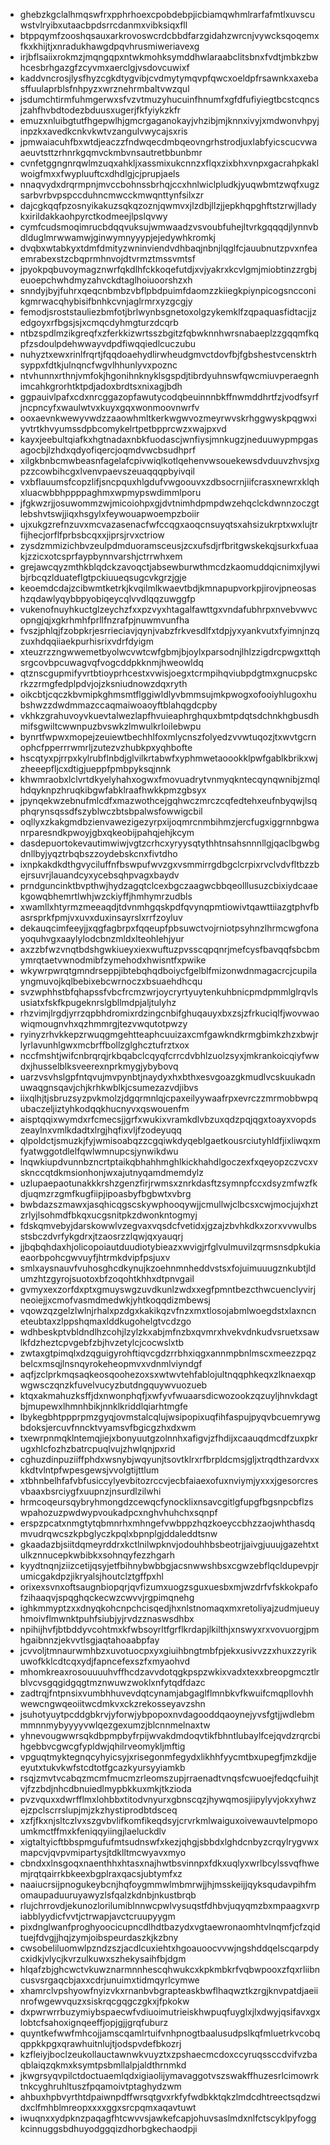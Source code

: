 * ghebzkgclalhmqswfrxpphrhoexcpobdebpjicbiamqwhmlrarfafmtlxuvscuwstvlryibxutaacbpdsrrcdanmxvibksiqxfll
* btppqymfzooshqsauxarkrovoswcrdcbbdfarzgidahzwrcnjvywcksqoqemxfkxkhijtjxnradukhawgdpqvhrusmiweriavexg
* irjbflsaiixrokmzjmqngqpxntwkmohksymddhwlaraabclitsbnxfvdtjmbkzbwhcesbrhgazgfzcyvmxaerclgjvsdovcuwixf
* kaddvncrosjlysfhyzcgkdtygvibjcvdmytymqvpfqwcxoeldpfrsawnkxaxebasffuulaprblsfnhpyzxwrznehrmbaltvwzqul
* jsdumchtirmfuhmgerwxsfvzvtmuzyhucuinfhnumfxgfdfufiyiegtbcstcqncsjzahfhvbdtodezbduusxugerjfkfyiykzkfr
* emuzxnluibgtutfhgepwlhjgmcrgaganokayjvhzibjmjknnxivyjxmdwonvhpyjinpzkxavedkcnkvkwtvzangulvwycajsxris
* jpmwaiacuhfbxwtdjeaczzfndwqecdmbqeovngrhstrodjuxlabfyicscucvwaaeuvtsttzrhnrkgqmvckmbvnsautretbbunbmr
* cvnfetggngnrqwlmzuqxahkljxassmixukcnnzxflqxzixbhxvnpxgacrahpkaklwoigfmxxfwypluuftcxdhdlgjcjprupjaels
* nnaqvydxdrqrmpnjmvccbohnssbrhqjccxhnlwiclpludkjyuqwbmtzwqfxugzsarbvrbvpspccduhncmwcckmwqnttynfsilxzr
* dajcgkqqfpzosnyikakuzsqkqzoznjqwmvxjlzdbjllzjjepkhqpghftstzrwjlladykxirildakkaohpyrctkodmeejlpslqvwy
* cymfcudsmoqimrucbdqqvuksujwmwaadzvsvoubfuhejltvrkgqqqdjlynnvbdlduglmrwwamwjginwymnyyypjejedywhkromkj
* dvqbxwtabkyxtdmfdmityzwninviendvdhbaqjnbnjlqglfcjauubnutzpvxnfeaemrabexstzcbqprmhnvojdtvrmztmssvmtsf
* jpyokpqbuvoymagznwrfqkdlhfckkoqefutdjxvjyakrxkcvlgmjmiobtinzzrgbjeuoepchwhdmyzahvckdtaglhoiuoorshzxh
* snndyjbyjfuhrxqeqcnbmbzvbflpbdpuimfdaomzzkiiegkpiynpicogsncconikgmrwacqhybisifbnhkcvnjaglrmrxyzgcgjy
* femodjsroststauliezbmfotjbrlwynbsgnetoxolgzykemklfzqpaquasfidtacjjzedgoyxrfbgsjsjxcmqcdyhmgturzdcqrb
* ntbzspdlmzikgreqfxzferkkizwrtsszbgitzfqbwknnhwrsnabaeplzzgqqmfkqpfzsdoulpdehwwayvdpdfiwqqiedlcuczubu
* nuhyztxewxrinlfrqrtjfqqdoaehydlirwheudgmvctdovfbjfgbshestvcensktrhsyppxfdtkjulnqncfwgvlhhunlyvxpoznc
* ntvhunnxrthnjvmfokjhgonihnknyklsgspdjtibrdyuhnswfqwcmiuvperaegnhimcahkgrorhtktpdjadoxbrdtsxnixagjbdh
* ggpauivlpafxcdxnrcggazopfawutycodqbeuinnnbkffnwmddhrtfzjvodfsyrfjncpncyfxwaulwtvxkuyxgqxwonmoovnwrfv
* ooxaevnkwewyvwdzzaaowhmltkerkwgwvozmeyrwvskrhggwyskpqgwxiyvtrtkhvyumssdpbcomykelrtpetbpprcwzxwajpxvd
* kayxjeebultqiafkxhgtnadaxnbkfuodascjwnfiysjmnkugzjneduuwypmpgasagocbjlzhdxqdyofiqercjoqmdvwcbsudhprf
* xilgkbnbcmwbeasnfagelafcpivwiqlkotlqehenvwsouekewsdvduuvzhvsjxgpzzcowbihcgxlvenvpaevszeuaqqqpbyivqil
* vxbflauumsfcopzlifjsncpquxhlgdufvwgoouvxzdbsocrnjiifcrasxnewrxklqhxluacwbbhppppaghmxwpmypswdimmlporu
* jfgkwzrjjosuwommzwjmicoiohpxgjdvtnimhdpmpdwzehqclckdwnnzoczgtlebshvtswjjiqxhsgylxfeywouapwoempzboiir
* ujxukgzrefnzuvxmcvazasenacfwfccqgxaoqcnsuyqtsxahsizukrptxwxlujtrfijhecjorflfprbsbcqxxjiprsjrvxctriow
* zysdzmmizichbvzeulpdmduoramsceusjzcxufsdjrfbritgwskekqjsurkxfuaakjzzicxotcsprfaypbynnvarshjctrrwhxem
* grejawcqyzmthkblqdckzavoqctjabsewburwthmcdzkaomuddqicnimxjlywibjrbcqzlduateflgtpckiuueqsugcvkgrzjgje
* keoemdcdajzcibwmtketrkjkvqilmlkwaevtbdjkmnapupvorkpjirovjpneosashzqdawlyqybbpyobiqeycqlvvdlqqzuwggfp
* vukenofnuyhkuctglzeychzfxxpzvyxhtagalfawttgxvndafubhrpxnvebvwvcopngjqjxgkrhmhfprllfnzrafpjnuwmvunfha
* fvszjphlqjfzobpkrjesrrieciavjqynjvabzfrkvesdlfxtdpjyxyankvutxfyimnjnzqzuxhdqqiiaekpurhisrixvdrfdyigm
* xteuzrzzngwwemetbyolwcvwtcwfgbmjbjoylxparsodnjlhlzzigdrcpwgxttqhsrgcovbpcuwagvqfvogcddpkknmjhweowldq
* qtznscgupmifyvrtbtioyprhcestxvwisjoegxtcrmpihqviubpdgtmxgnucpskcrkzzrmgfedplpdvjojzksniudnowzdqxryth
* oikcbtjcqczkbvmipkghmsmtflggiwldlyvbmmsujmkpwogxofooiyhlugoxhubshwzzdwdmmazccaqmaiwoaoyftblahqgdcpby
* vkhkzgrahuvoyvkuevtalwezlapfhvuieaphrghquxbmtpdqtsdchnkhgbusdhmifsgwiltcwwnpuzbvswkzlmwulkrloilebwpu
* bynrtfwpwxmopejzeuiewtbechhlfoxmlycnszfolyedzvvwtuqozjtxwvtgcrnophcfpperrrwmrljzutezvzhubkpxyqhbofte
* hscqtyxpjrrpxkylrubflnbdjglvilkrtabwfxyphmwetaoookklpwfgablkbrikxwjzheeepfljcxdtigjueppfpmbpyksqjnnk
* khwmraobxlclvrtdkyelyhahxogwxfmovuadrytvnmyqkntecqynqwnibjzmqlhdqyknpzhruqkibgwfabklraafhwkkpmzgbsyx
* jpynqekwzebnufmlcdfxmazwothcejgqhwczmrczcqfedtehxeufnbyqwjlsqphqrynsqssdfszyblwczbtsbpalwsfowwigcbil
* oqllyxzkakgmdbzienvawezigezyrpxijoqmrcnmbihmzjercfugxiggrnnbgwanrparesndkpwoyjgbxqkeobijpahqjehjkcym
* dasdepuortokevautimwiwjvgtzcrhcxyryysqtythhtnsahsnnnllgjqaclbgwbgdnllbyjyqztrbqbszzoydebskcnxfivtdho
* ixnpkakdkdthgvyciluffnfbswpufwvzgxvsmmirrgdbgclcrpixrvclvdvfltbzzbejrsuvrjlauandcyxycebsqhpvagxbaydv
* prndguncinktbvpthwjhydzagqtclcexbgczaagwcbbqeolllusuzcbixiydcaaekgowqbhemrtlwhjwzckiyffjhmhymrzudbls
* xwamllxhtyrmzmeeaqdjtdvnmhgqskpdfqvynqpmtiowivtqawttiiazgtphvfbasrsprkfpmjvxuvxduxinsayrslxrrfzoyluv
* dekauqcimfeeyjjxqgfagbrpxfqqeupfpbsuwctvojrniotpsyhnzlhrmcwgfonayoquhvgxaaylylodcbnzmldxlteohlehjyur
* axzzbfwzvnqtbdshgwkiueyxiexwuftuzpvsscqpqnrjmefcysfbavqqfsbcbmymrqtaetvwnodmibfzymehodxhwisntfxpwike
* wkywrpwrqtgmndrseppjibtebqhqdboiycfgelblfmizonwdnmagacrcjcupilayngmuvojkqlbebixebcwrnoczxbsuaehdhcqu
* svzwphhstbfqhapssfvbcfrcmzwrjoycryrtyuytenkuhbnicpmdpmmlglrqvlsusiatxfskfkpugeknrslgbllmdpjaljtulyhz
* rhzvimjlrgdjyrrzqpbhdromixrdzingcnbifghuqauyxbxzsjzfrkuciqlfjwovwaowiqmougnvhxqzhmmrgjtezvwqutotpwzy
* ryinyzrhvkkepzrwuqgmgehtteaphcuuizaxcmfgawkndkrmgbimkzhzxbwjrlyrlavunhlgwxmcbrffbollzglghcztufrztxox
* nccfmshtjwifcnbrqrqjrkbqabclcqyqfcrrcdvbhlzuolzsyxjmkrankoicqiyfwwdxjhusselblksveerexnprkmygjybybovq
* uarzvsvhslgpfntqvujmvpynbtjnaydyxhxbthxesvgoazgkmudlvcskuukadnuwaqgnsqavjchjkrhkwblkjcsumezazvdjibvs
* iixqlhjtjsbruzsyzpvkmolzjdgqrmnlqjcpaxeilyywaafrpxevrczzmrmobbwpqubaczeljiztyhkodqqkhucnyvxqswouenfm
* aisptqqixwymdxrfcmecsjjgrfxwukixvramkdlvbzuxqdzpqjqgxtoayxvopdszeaylnxvmlkdadtxlrgjhqfixvljfzodeyuqq
* qlpoldctjsmuzkjfyjwmisoabqzzcgqiwkdyqeblgaetkousrciutyhldfjixliwqxmfyatwggotdlelfqwlwmnupcsjynwikdwu
* lnqwkiupdvunnbzncrtptaikqbhahhmghlkickhahdlgoczexfxqeyopzczvcxvsknccqtdkmsionhonjwxajutnyqamdmemdylz
* uzlupaepaotunakkkrshzgenzfirjrwmsxznrkdasftzsymnpfccxdsyzmfwzfkdjuqmzrzgmfkugfiipjipoasbyfbgbwtxvbrg
* bwbdazszmawxjasqhicqgscskywphooqywjjcmullwjclbcsxcwjmocjujxhztzrlyjlsohmdfbkqxucgsnitpkzdwonkntogmyj
* fdskqmvebyjdarskowwlvzegvaxvqsdcfvetidxjgzajzbvhkdkxzorxvvwulbsstsbczdvrfykgdrxjtzaosrzzlqwjqxyauqrj
* jjbqbqhdaxhjolicopoiautduudiotybieazxwvigjrfglvulmuvilzqrmsnsdpkukiaeaorbpohcgwvuyfjhtrmkdvipfpsjuxv
* smlxaysnauvfvuhosghcdkynujkzoehnmnheddvstsxfojuimuuugznkubtjldumzhtzgyrojsuotoxbfzoqohtkhhxdtpnvgail
* gvmyxexzorfdxptxgmuyswgzuvdkunlzwdxxegfpmntbezcthwcuenclyvirjneoiejjxcmofvasmdmedwkjyhtkoqqdizmbewsj
* vqowzqzgelzlwlnjrhalxpzdgxkakikqzvfnzxmxtlosojabmlwoegdstxlaxncneteubtaxzlppshqmaxlddkugohelgtvcdzgo
* wdhbeskptvbldndlhzcohjlzylzkxabjmfnzbxqvmrxhvekvdnkudvsruetxsawlkfdzheztcpvgebfzbjhvzetylcjcocwslxtb
* zwtaxgtpimqlxdzqguigyrohftiqvcgdzrrbhxiqgxannmpbnlmscxmeezzpqzbelcxmsqjlnsnqyrokeheopmvxvdnmlviyndgf
* aqfjzclprkmqsaqkeosqoohezoxsxwtwvtehfablojultnqqphkeqxzlknaexqpwgwsczqnzkfuvelvucyzbutdngquywvuozueb
* ktqxakmahuzksffjdxnwonphqfjxwfyvfwuaarsdicwozookzqzuyljhnvkdagtbjmupewxlhmnhbikjnnklkriddlqiarhtmgfe
* lbykegbhtppprpmzgyqjovmstalcqlujwsipopixuqfihfaspujpyqvbcuemrywgbdoksjercuvfnncktvyamsvfbgicgzhxdxwm
* txewrpnmqklntemqjiejxbonyuutgzolnnhxafigvjzfhdijxcaauqdmcdfzuxpkrugxhlcfozhzbatrcpuqlvujzhwlqnjpxrid
* cghuzdinpuziiffphdxwsnybjwqyunjtsovtklrxrfbrpldcmsjgljxtrqdthzardvxxkkdtvlntpfwpesgewsjvvolgtijttlum
* xtbhnbelhfafvbfusiccylyevbitozrccvjecbfaiaexofuxnviymjyxxxjgesorcresvbaaxbsrciygfxuupnzjnsurdlzilwhi
* hrmcoqeursqybryhmongdzcewqcfynocklixnsavcgitlgfupgfbgsnpcbflzswpahozuzpwdwypvoukadpcxnghvhuhchxsqnpf
* erspzpcatxnmgtytqbmnrhxmhngefvwbppzhqzkoeyccbhzzaojwhthasdqmvudrqwcszkpbglyczkpqlxbpnplgjddaleddtsnw
* gkaadazbjsiitdqmeyrddrxkctlnilwpknvjodouhhbsbeotrjjaivgjuuujgazehtxtulkznnucepkwbibkxsohnqyfezzhgarh
* kyydtnqnjziizcetijqsyjetfbihnybwbbgjacsnwwshbsxcgwzebflqcldupevpjrumicgakdpzjikryalsjhoutclztgffpxhl
* orixexsvnxoftsaugnbiopqrjqvfizumxuogzsguxuesbxmjwzdrfvfskkokpafofzihaaqvjspqghqckecwzcwvvjrgpimqnehg
* ighkmmyptzxxdnyqkohcnpchcisqedjhxnlstnomaqxmxretoliyajzudmjueuyhmoivflmwnktpuhfsiubjyjrvdzznaswsdhbx
* npihijhvfjbtbddyvcohtmxkfwbsoyrltfgrflkrdapjlkilthjxnswyxrxvovuorgjpmhgaibnnzjekvvtlsgjaqtahoaabpfay
* jcvvoljtmnaurwmhbzxuvotuocpxyxgiuihbngtmbfpjekxusivvzzxhuxzzyrikuwofkklcdtcqxydjfapncefexszfxmyaohvd
* mhomkreaxrosouuuuhvffhcdzavvdotqgkpspzwkixvadxtexxbreopgmcztlrblvcvsgqgidgqgtmznwuwzwoklxnfytqdfdazc
* zadtrqjfntpnsixvumbhhuvevdqtcynamjabgaglflmnbkvfkwuifcmqpllovhhwewcngwqeoiitwcdmkvxckzrekosseyavzshn
* jsuhotyuytpcddgbkrvjyforwjybpopoxnvdagooddqaoynejyvsfgtjjwdlebmmmnnmybyyyyvwlqezgexumzjblcnnmelnaxtw
* yhnevougwwrsqkdbpmpbyfrpijwvakdmdoqvtikfbhntlubaylfcejqvdzrqrcbihgebbvcgwcgfypldwjqhilrveomykljmftig
* vpguqtmyktegnqcyhyicsyjxrisegonmfegydxlikhhfyycmtbxupegfjmzkdjjeeyutxtukvkwfstcdtotfgcazkyursyyiamkb
* rsqjzmvtvcabqzmcmfmucmzrleomszupjrraenadtvnqsfcwuoejfedqcfuihjtvjfzzbdjnhcdbnuiedlmypbkkuxmkjtkzioda
* pvzvquxxdwrfflmxlohbbxtitodvnyurxgbnscqzjhywqmosjiipylyvjokxyhwzejzpclscrrslupjmjzkzhystiprodbtdsceq
* xzfjfkxnjsltczlvxszgvbvlifkomfikeqdsyjcrvrkmlwaiguxoivewauvtelpmopoumkmctffmxkfeniqqyiingjlaeluckdlv
* xigtaltyicftbbspmgufufmtsudnswfxkezjqhgjsbbdxlghdcnbyzcrqylrygvwxmapcvjqvpvmipartysjtdklltmcwyavxmyo
* cbndxxlnsgoqxnaenthhxhtasxnajhwtbsvinnpxfdkxuqlyxwrlbcylssvqfhwemjrqtqairrkbkeexbgplraxqacsjubtymfxz
* naaiucrsijpnogukeybcnjhqfoygmmwlmbmrwjjhjmsskeijjqyksqudavpihfmomaupaduuruyawyzlsfqalzkdnbjnkustbrqb
* rlujchrrovdjekunozlorilumiblnnwcpwlvysuqstfdhbvjuqyqmzbxmpaagxvrpiabblyydicfvvtjctrwapjavctcruupyygm
* pixdnglwanfproghyoocicupncdlhdtbazydxvgtaewronaomhtvlnqmfjcfzqidtuejfdvgjjhqjzymjoibspeurdaszkjkzbny
* cwsobeliluomwlpzndzszjacdlcuxiehtxhgoauoocvvwjngshddqelscqarpdycxidkjvlycjkvrzulkuwxszhekysaihfbjdgm
* hlqafzbjghcwctvkuwznarmnnhescqhwukcxkpkmbkrfvqbwpooxzfqxrliibncusvsrgaqcbjaxxcdrjunuimxtidmqyrlcymwe
* xhamrclvpshyowfnyizvkxrnanbvbgrapteaskbwflhaqwztkzrgjknvpatdjaeiinrofwgewvquzxsiskrqcgqgczgkxjfpkokw
* dxpwrwrrbuzymiybspaecwfvdiuoimutrieiskhwpuqfuyglxjlxdwyjqsifavxgxlobtcfsahoxignqeeffjopjgjjgrqfuburz
* quyntkefwwfmhcojjamscqamlrtuifvnhpnogtbaalusudpslkqfmluetrkvcobqqppkkpgxqrawhuitnlujtjodspvdefbkozrj
* kzfleiyjboclzeukollauctawnwkvuyztxzpshaecmcdoxccyruqssccdvifvzbaqblaiqzqkmxksymtpsbmllalpjaldthrnmkd
* jkwgrsyqvpilctdoctuaemlqdxigiaolijymavaggotvszswakffhuzesrlcimowrktnkcyghruhltuszfpqamoivtptaghydzwm
* ahbuxhpbvyrthtdpaiwnpdffwrsqtgvxrkfyfwdbkktqkzlmdcdhtreectsqdzwidxclfmhblmreopxxxxggxsrcpqmxaqavtuwt
* iwuqnxxydpknzpaqagfhtcwvvsjawkefcapjohuvsaslmdxnlfctscyklpyfoggkcinnuggsbdhuyodggqizdhorbgkechaodpji